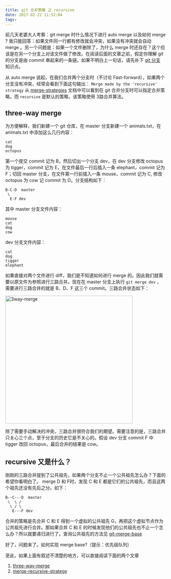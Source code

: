 ```yaml
---
title: git 合并策略 之 recursive
date: 2017-02-22 11:52:04
tags:
---
```

前几天老婆大人考察：git merge 时什么情况下进行 auto merge 以及如何 merge ? 我只能回答：如果文件同一行都有修改就会冲突，如果没有冲突就会自动 merge 。另一个问题是：如果一个文件删除了，为什么 merge 时还存在？这个应该是在另一个分支上对该文件做了修改。在阅读后面的文章之前，假定你理解 git 的分支是由 commit 串起来的一条链。如果不明白上一句话，请先补下 [git 分支](http://git.oschina.net/progit/3-Git-%E5%88%86%E6%94%AF.html#3.2-%E5%88%86%E6%94%AF%E7%9A%84%E6%96%B0%E5%BB%BA%E4%B8%8E%E5%90%88%E5%B9%B6) 知识点。

<!-- more -->

从 auto merge 说起，在我们合并两个分支时（不讨论 Fast-forward），如果两个分支没有冲突，经常会看到下面这句输出：
`Merge made by the 'recursive' strategy`
从 [merge-strategies](https://git-scm.com/docs/merge-strategies) 文档中可以看到在 git 合并分支时可以指定合并策略，而 `recursive` 是默认的策略，该策略使用 3路合并算法。

## three-way merge
为方便解释，我们新建一个 git 仓库，在 master 分支新建一个 animals.txt，在 animals.txt 中添加这么几行内容：
```plain
cat
dog
octopus
```
第一个提交 commit 记为 B，然后切出一个分支 dev，在 dev 分支修改  octopus 为 tigger，commit 记为 E，在文件最后一行后插入一条 elephant，commit 记为 F；切回 master 分支，在文件第一行前插入一条 mouse，commit 记为 C, 修改 octopus 为 cow 记 commit 为 D。分支结构如下：
```plain
B-C-D  master
 \
  E-F dev
```
其中 master 分支文件内容：
```plain
mouse
cat
dog
cow
```
dev 分支文件内容：
```plain
cat
dog
tigger
elephant
```
如果直接对两个文件进行 diff，我们是不知道如何进行 merge 的。因此我们就需要以原文件为参照进行三路合并。现在在 master 分支上执行 `git merge dev` ，需要进行三路合并的就是 B、D、F 这三个 commit。三路合并状态如下：

<img src="http://7xwjvd.com1.z0.glb.clouddn.com/3way-merge.png"  alt="3way-merge" width="400">

除了需要手动解决的冲突，三路合并很符合我们的期望。需要注意的是，三路合并只关心三个点，至于分支的历史它是不关心的。假设 dev 分支 commit F 中 tigger 改回 octopus，最后合并的结果是 cow。

## recursive 又是什么？
刚刚的三路合并提到了公共祖先，如果两个分支不止一个公共祖先怎么办？下面的希望你看明白了。 merge D 和 F时，发现 C 和 E 都是它们的公共祖先，而且这两个祖先还没有先后之分。如下：
```plain
B--C---D  master
 \  \ /
  \ / \
   E---F dev
```
合并的策略是先合并 C 和 E 得到一个虚拟的公共祖先 G，再把这个虚拟节点作为公共祖先进行合并。那如果合并 C 和 E 的时候发现他们的公共祖先也不止一个怎么办？所以就要递归进行了。查询公共祖先的方法见 [git-merge-base](https://git-scm.com/docs/git-merge-base)

好了，问题来了。如何实现 merge base?（提示：优先级队列）

至此，如果上面有叙述不清楚的地方，可以直接阅读下面的两个文章
1. [three-way-merge](http://www.drdobbs.com/tools/three-way-merging-a-look-under-the-hood/240164902?pgno=1)
2. [merge-recursive-strategy](http://blog.plasticscm.com/2011/09/merge-recursive-strategy.html)

